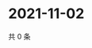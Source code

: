 # 2021-11-02

共 0 条

<!-- BEGIN WEIBO -->
<!-- 最后更新时间 Tue Nov 02 2021 17:11:35 GMT+0800 (China Standard Time) -->

<!-- END WEIBO -->
